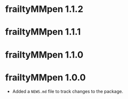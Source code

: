 # frailtyMMpen 1.1.2

# frailtyMMpen 1.1.1

# frailtyMMpen 1.1.0

# frailtyMMpen 1.0.0

* Added a `NEWS.md` file to track changes to the package.
